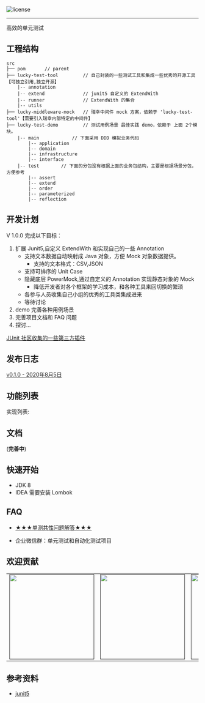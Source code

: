 
![license](http://git.luckincoffee.com/tech-train/java-ut-effective/raw/master/docs/img/license-Apache--2.0-green.svg)

---
 高效的单元测试


## 工程结构 ##

```
src
├── pom       // parent 
├── lucky-test-tool         // 自己封装的一些测试工具和集成一些优秀的开源工具【可独立引用,独立开源】
    |-- annotation
    |-- extend              // junit5 自定义的 ExtendWith
    |-- runner              // ExtendWith 的集合
    |-- utils               
├── lucky-middleware-mock   // 瑞幸中间件 mock 方案，依赖于 'lucky-test-tool'【需要引入瑞幸内部特定的中间件】
├── lucky-test-demo         // 测试用例场景 最佳实践 demo，依赖于 上面 2个模块。
    |-- main            // 下面采用 DDD 模拟业务代码
        |-- application
        |-- domain
        |-- infrastructure
        |-- interface
    |-- test        // 下面的分包没有根据上面的业务包结构，主要是根据场景分包，方便参考
        |-- assert
        |-- extend
        |-- order
        |-- parameterized
        |-- reflection

```


## 开发计划 ##

V 1.0.0 完成以下目标：

1. 扩展 Junit5,自定义 ExtendWith 和实现自己的一些 Annotation
    - 支持文本数据自动映射成 Java 对象，方便 Mock 对象数据提供。
        - 支持的文本格式：CSV,JSON
    - 支持可排序的 Unit Case
    - 隐藏底层 PowerMock,通过自定义的 Annotation 实现静态对象的 Mock
        - 降低开发者对各个框架的学习成本，和各种工具来回切换的繁琐
    - 各参与人员收集自己小组的优秀的工具类集成进来
    - 等待讨论
2. demo 完善各种用例场景
3. 完善项目文档和 FAQ 问题
4. 探讨...

[JUnit 社区收集的一些第三方插件]("https://github.com/junit-team/junit5/wiki/Third-party-Extensions")

## 发布日志 ##

[v0.1.0 - 2020年8月5日](/docs/releases/v0.1.0.md)


## 功能列表 ##

实现列表:




## 文档

(**完善中**)

## 快速开始 ##
- JDK 8
- IDEA 需要安装 Lombok


## FAQ ##

- [★★★单测共性问题解答★★★](http://wiki.luckincoffee.com/pages/viewpage.action?pageId=47978784)

- 企业微信群：单元测试和自动化测试项目

## 欢迎贡献


<div>
<table>
  <tbody>
  <tr></tr>
    <tr>
      <td align="center"  valign="middle">
        <a href="" target="_blank">
          <img width="222px"  src="http://git.luckincoffee.com/tech-train/java-ut-effective/raw/master/docs/img/contribute/profile1.jpg">
        </a>
      </td>
      <td align="center"  valign="middle">
        <a href="" target="_blank">
          <img width="222px"  src="http://git.luckincoffee.com/tech-train/java-ut-effective/raw/master/docs/img/contribute/profile1.jpg">
        </a>
      </td>
      <td align="center"  valign="middle">
        <a href="" target="_blank">
          <img width="222px"  src="http://git.luckincoffee.com/tech-train/java-ut-effective/raw/master/docs/img/contribute/profile1.jpg">
        </a>
      </td>
      <td align="center"  valign="middle">
        <a href="https://github.com/mosn" target="_blank">
          <img width="222px"  src="http://git.luckincoffee.com/tech-train/java-ut-effective/raw/master/docs/img/contribute/profile1.jpg">
        </a>
      </td>
    </tr>
    <tr></tr>
  </tbody>
</table>
</div>

## 参考资料

- [junit5](https://junit.org/junit5/docs/current/user-guide/)
